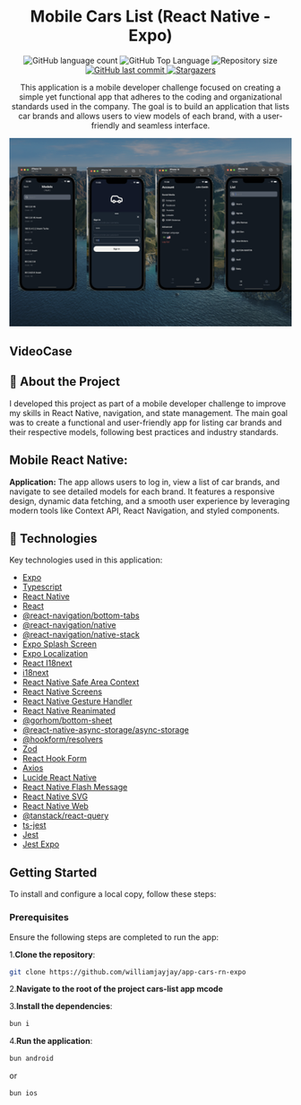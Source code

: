 <h1 align="center">Mobile Cars List (React Native - Expo)</h1>

<p align="center">
  <img alt="GitHub language count" src="https://img.shields.io/github/languages/count/williamjayjay/app-cars-rn-expo">

  <img alt="GitHub Top Language" src="https://img.shields.io/github/languages/top/williamjayjay/app-cars-rn-expo" />

  <img alt="Repository size" src="https://img.shields.io/github/repo-size/williamjayjay/app-cars-rn-expo">
  
  <a href="https://github.com/williamjayjay/Github-Blog/commits/master">
    <img alt="GitHub last commit" src="https://img.shields.io/github/last-commit/williamjayjay/app-cars-rn-expo">
  </a>
    
   <a href="https://github.com/williamjayjay/app-cars-rn-expo/stargazers">
    <img alt="Stargazers" src="https://img.shields.io/github/stars/williamjayjay/app-cars-rn-expo?style=social">
  </a>
</p>

<p align="center">
This application is a mobile developer challenge focused on creating a simple yet functional app that adheres to the coding and organizational standards used in the company. The goal is to build an application that lists car brands and allows users to view models of each brand, with a user-friendly and seamless interface.
</p>

<p align="center">
<img alt="app_expo_cars_list" src="github/assets/cover.png" />
</p>

## VideoCase
<!-- videocase area -->

## 🥶 About the Project

I developed this project as part of a mobile developer challenge to improve my skills in React Native, navigation, and state management. The main goal was to create a functional and user-friendly app for listing car brands and their respective models, following best practices and industry standards.

## Mobile React Native:

**Application:** The app allows users to log in, view a list of car brands, and navigate to see detailed models for each brand. It features a responsive design, dynamic data fetching, and a smooth user experience by leveraging modern tools like Context API, React Navigation, and styled components.  

## 🚀 Technologies  

Key technologies used in this application:  

- [Expo](https://expo.dev/)  
- [Typescript](https://www.typescriptlang.org)
- [React Native](https://reactnative.dev/)  
- [React](https://react.dev/)  
- [@react-navigation/bottom-tabs](https://reactnavigation.org/docs/bottom-tab-navigator)  
- [@react-navigation/native](https://reactnavigation.org/)  
- [@react-navigation/native-stack](https://reactnavigation.org/docs/stack-navigator/)  
- [Expo Splash Screen](https://docs.expo.dev/versions/latest/sdk/splash-screen/)  
- [Expo Localization](https://docs.expo.dev/versions/latest/sdk/localization/)  
- [React I18next](https://react.i18next.com/)  
- [i18next](https://www.i18next.com/)  
- [React Native Safe Area Context](https://github.com/th3rdwave/react-native-safe-area-context)  
- [React Native Screens](https://github.com/software-mansion/react-native-screens)  
- [React Native Gesture Handler](https://docs.swmansion.com/react-native-gesture-handler/)  
- [React Native Reanimated](https://docs.swmansion.com/react-native-reanimated/)  
- [@gorhom/bottom-sheet](https://gorhom.github.io/react-native-bottom-sheet/)  
- [@react-native-async-storage/async-storage](https://github.com/react-native-async-storage/async-storage)  
- [@hookform/resolvers](https://react-hook-form.com/get-started/#SchemaValidation)  
- [Zod](https://zod.dev/)  
- [React Hook Form](https://react-hook-form.com/)  
- [Axios](https://axios-http.com/)  
- [Lucide React Native](https://lucide.dev/docs/lucide-react-native)  
- [React Native Flash Message](https://github.com/lucasferreira/react-native-flash-message)  
- [React Native SVG](https://github.com/software-mansion/react-native-svg)  
- [React Native Web](https://necolas.github.io/react-native-web/)  
- [@tanstack/react-query](https://tanstack.com/query/v5)  
- [ts-jest](https://kulshekhar.github.io/ts-jest/)  
- [Jest](https://jestjs.io/)  
- [Jest Expo](https://github.com/expo/jest-expo)  

## Getting Started

To install and configure a local copy, follow these steps:

### Prerequisites

Ensure the following steps are completed to run the app:

1.**Clone the repository**:
```sh
git clone https://github.com/williamjayjay/app-cars-rn-expo
```

2.**Navigate to the root of the project cars-list app mcode**

3.**Install the dependencies**:
  ```sh
  bun i
  ```

4.**Run the application**:
  ```sh
  bun android
  ```
   or
  ```sh
  bun ios
  ```